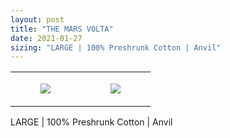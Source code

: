 ```yaml
---
layout: post
title: "THE MARS VOLTA"
date: 2021-01-27
sizing: "LARGE | 100% Preshrunk Cotton | Anvil"
---
```




<table style="width:100%;"><tr><td style="vertical-align:top;">
      <figure class="tmblr-full" data-orig-height="2048" data-orig-width="1365" data-orig-src="https://concertshirts.netlify.app/shirts/0104/0104-01.jpg"><img src="https://64.media.tumblr.com/219af90f7e53768a22c09435b81b43ff/e8318ff987faf597-9a/s540x810/87aeb7a40df3c653c7b4fc0a5693cb2b48d9082e.jpg" data-orig-height="2048" data-orig-width="1365" data-orig-src="https://concertshirts.netlify.app/shirts/0104/0104-01.jpg"/></figure></td>
    <td style="vertical-align:top;">
      <figure class="tmblr-full" data-orig-height="2048" data-orig-width="1365" data-orig-src="https://concertshirts.netlify.app/shirts/0104/0104-02.jpg"><img src="https://64.media.tumblr.com/1308a62f5ad835323410626e5fd6c79a/e8318ff987faf597-7e/s540x810/2fe24cb344cd621d70ad14b854d39e2e90d04928.jpg" data-orig-height="2048" data-orig-width="1365" data-orig-src="https://concertshirts.netlify.app/shirts/0104/0104-02.jpg"/></figure></td>
  </tr></table><p>
  LARGE | 100% Preshrunk Cotton | Anvil
</p>
